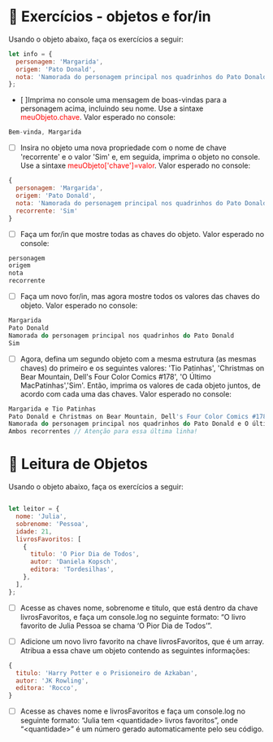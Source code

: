 # :rocket: Exercícios - objetos e for/in

Usando o objeto abaixo, faça os exercícios a seguir:

```javascript
let info = {
  personagem: 'Margarida',
  origem: 'Pato Donald',
  nota: 'Namorada do personagem principal nos quadrinhos do Pato Donald',
};
```

- [ ]Imprima no console uma mensagem de boas-vindas para a personagem acima, incluindo seu nome. Use a sintaxe  <span style="color: red;">meuObjeto.chave</span>. Valor esperado no console:

```javascript
Bem-vinda, Margarida
```

- [ ] Insira no objeto uma nova propriedade com o nome de chave 'recorrente' e o valor 'Sim' e, em seguida, imprima o objeto no console. Use a sintaxe  <span style="color: red;">meuObjeto['chave']=valor</span>. Valor esperado no console:

```javascript
{
  personagem: 'Margarida',
  origem: 'Pato Donald',
  nota: 'Namorada do personagem principal nos quadrinhos do Pato Donald',
  recorrente: 'Sim'
}
```

- [ ] Faça um for/in que mostre todas as chaves do objeto. Valor esperado no console:

```javascript
personagem
origem
nota
recorrente
```

- [ ] Faça um novo for/in, mas agora mostre todos os valores das chaves do objeto. Valor esperado no console:

```javascript
Margarida
Pato Donald
Namorada do personagem principal nos quadrinhos do Pato Donald
Sim
```

- [ ] Agora, defina um segundo objeto com a mesma estrutura (as mesmas chaves) do primeiro e os seguintes valores: 'Tio Patinhas', 'Christmas on Bear Mountain, Dell's Four Color Comics #178', 'O Último MacPatinhas','Sim'. Então, imprima os valores de cada objeto juntos, de acordo com cada uma das chaves. Valor esperado no console:

```javascript
Margarida e Tio Patinhas
Pato Donald e Christmas on Bear Mountain, Dell's Four Color Comics #178
Namorada do personagem principal nos quadrinhos do Pato Donald e O último MacPatinhas
Ambos recorrentes // Atenção para essa última linha!
```

# :rocket: Leitura de Objetos

Usando o objeto abaixo, faça os exercícios a seguir:

```javascript

let leitor = {
  nome: 'Julia',
  sobrenome: 'Pessoa',
  idade: 21,
  livrosFavoritos: [
    {
      titulo: 'O Pior Dia de Todos',
      autor: 'Daniela Kopsch',
      editora: 'Tordesilhas',
    },
  ],
};

```

- [ ] Acesse as chaves nome, sobrenome e titulo, que está dentro da chave livrosFavoritos, e faça um console.log no seguinte formato: “O livro favorito de Julia Pessoa se chama ‘O Pior Dia de Todos’”.

- [ ] Adicione um novo livro favorito na chave livrosFavoritos, que é um array. Atribua a essa chave um objeto contendo as seguintes informações:

```javascript
{
  titulo: 'Harry Potter e o Prisioneiro de Azkaban',
  autor: 'JK Rowling',
  editora: 'Rocco',
}
```

- [ ] Acesse as chaves nome e livrosFavoritos e faça um console.log no seguinte formato: “Julia tem \<quantidade> livros favoritos”, onde “\<quantidade>” é um número gerado automaticamente pelo seu código.
